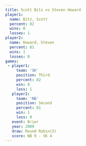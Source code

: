 ```yaml
---
title: Scott Bitz vs Steven Howard
player1:              
  name: Bitz, Scott   
  percent: 82         
  wins: 0             
  losses: 1           
player2:              
  name: Howard, Steven
  percent: 81         
  wins: 1             
  losses: 0           
games:
 - player1:         
     team: 'SK'     
     position: Third
     percent: 82    
     win: 0         
     loss: 1        
   player2:          
     team: 'NB'      
     position: Second
     percent: 81     
     win: 1          
     loss: 0         
   event: Brier        
   year: 2009          
   draw: Round Robin(3)
   score: NB 9 - SK 4  
---
```

